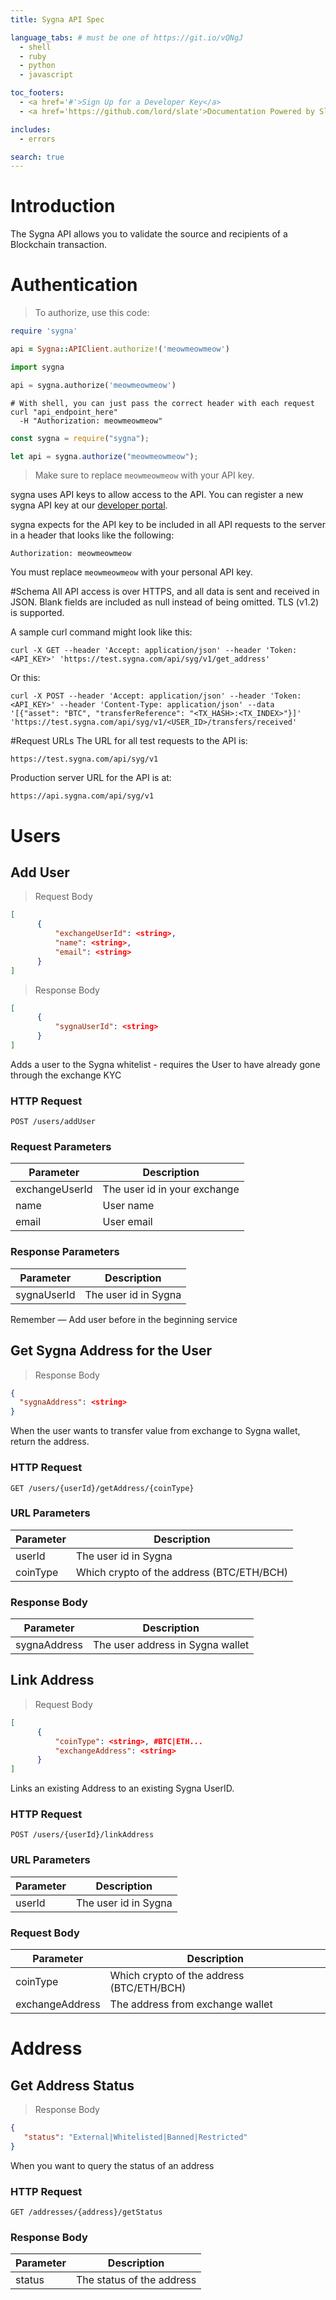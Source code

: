 ```yaml
---
title: Sygna API Spec

language_tabs: # must be one of https://git.io/vQNgJ
  - shell
  - ruby
  - python
  - javascript

toc_footers:
  - <a href='#'>Sign Up for a Developer Key</a>
  - <a href='https://github.com/lord/slate'>Documentation Powered by Slate</a>

includes:
  - errors

search: true
---
```


# Introduction

The Sygna API allows you to validate the source and recipients of a Blockchain transaction.

# Authentication

> To authorize, use this code:

```ruby
require 'sygna'

api = Sygna::APIClient.authorize!('meowmeowmeow')
```

```python
import sygna

api = sygna.authorize('meowmeowmeow')
```

```shell
# With shell, you can just pass the correct header with each request
curl "api_endpoint_here"
  -H "Authorization: meowmeowmeow"
```

```javascript
const sygna = require("sygna");

let api = sygna.authorize("meowmeowmeow");
```

> Make sure to replace `meowmeowmeow` with your API key.

sygna uses API keys to allow access to the API. You can register a new sygna API key at our [developer portal](http://example.com/developers).

sygna expects for the API key to be included in all API requests to the server in a header that looks like the following:

`Authorization: meowmeowmeow`

<aside class="notice">
You must replace <code>meowmeowmeow</code> with your personal API key.
</aside>

#Schema
All API access is over HTTPS, and all data is sent and received in JSON. Blank fields are included as null instead of being omitted. TLS (v1.2) is supported.

A sample curl command might look like this:

`curl -X GET --header 'Accept: application/json' --header 'Token: <API_KEY>' 'https://test.sygna.com/api/syg/v1/get_address'`

Or this:

`curl -X POST --header 'Accept: application/json' --header 'Token: <API_KEY>' --header 'Content-Type: application/json' --data '[{"asset": "BTC", "transferReference": "<TX_HASH>:<TX_INDEX>"}]' 'https://test.sygna.com/api/syg/v1/<USER_ID>/transfers/received'`


#Request URLs
The URL for all test requests to the API is:

`https://test.sygna.com/api/syg/v1`

Production server URL for the API is at:

`https://api.sygna.com/api/syg/v1`

# Users

## Add User

> Request Body

```json
[
      {
          "exchangeUserId": <string>,
          "name": <string>,
          "email": <string>
      }
]
```

> Response Body

```json
[
      {
          "sygnaUserId": <string>
      }
]
```

Adds a user to the Sygna whitelist - requires the User to have already gone through the exchange KYC

### HTTP Request

`POST /users/addUser`

### Request Parameters

| Parameter      | Description                  |
| -------------- | ---------------------------- |
| exchangeUserId | The user id in your exchange |
| name           | User name                    |
| email          | User email                   |

### Response Parameters

| Parameter   | Description          |
| ----------- | -------------------- |
| sygnaUserId | The user id in Sygna |

<aside class="success">
Remember — Add user before in the beginning service
</aside>

## Get Sygna Address for the User

> Response Body

```json
{
  "sygnaAddress": <string>
}
```

When the user wants to transfer value from exchange to Sygna wallet, return the address.

### HTTP Request

`GET /users/{userId}/getAddress/{coinType}`

### URL Parameters

| Parameter | Description                               |
| --------- | ----------------------------------------- |
| userId    | The user id in Sygna                      |
| coinType  | Which crypto of the address (BTC/ETH/BCH) |

### Response Body

| Parameter    | Description                      |
| ------------ | -------------------------------- |
| sygnaAddress | The user address in Sygna wallet |

## Link Address

> Request Body

```json
[
      {
          "coinType": <string>, #BTC|ETH...
          "exchangeAddress": <string>
      }
]
```

Links an existing Address to an existing Sygna UserID.

### HTTP Request

`POST /users/{userId}/linkAddress`

### URL Parameters

| Parameter | Description          |
| --------- | -------------------- |
| userId    | The user id in Sygna |

### Request Body

| Parameter       | Description                               |
| --------------- | ----------------------------------------- |
| coinType        | Which crypto of the address (BTC/ETH/BCH) |
| exchangeAddress | The address from exchange wallet          |

###

# Address

## Get Address Status

> Response Body

```json
{
   "status": "External|Whitelisted|Banned|Restricted"
}
```

When you want to query the status of an address

### HTTP Request

`GET /addresses/{address}/getStatus`

### Response Body

| Parameter | Description               |
| --------- | ------------------------- |
| status    | The status of the address |
